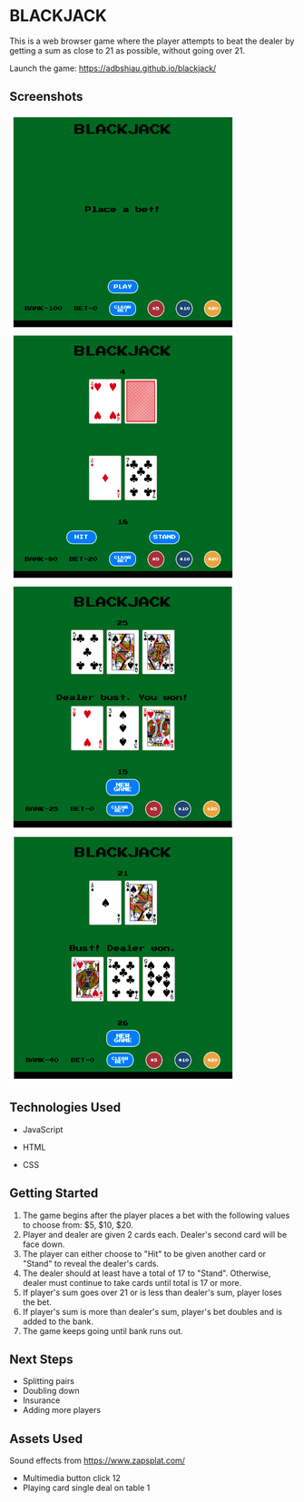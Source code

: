 # BLACKJACK

This is a web browser game where the player attempts to beat the dealer by getting a sum as close to 21 as possible, without going over 21.

Launch the game: https://adbshiau.github.io/blackjack/

## Screenshots

<img src="/assets/images/home.png" width="400">
<img src="/assets/images/starting cards.png" width="400">
<img src="/assets/images/player won.png" width="400">
<img src="/assets/images/dealer won.png" width="400">

## Technologies Used

* JavaScript

* HTML

* CSS

## Getting Started

1) The game begins after the player places a bet with the following values to choose from: $5, $10, $20.
2) Player and dealer are given 2 cards each. Dealer's second card will be face down.
3) The player can either choose to "Hit" to be given another card or "Stand" to reveal the dealer's cards.
4) The dealer should at least have a total of 17 to "Stand". Otherwise, dealer must continue to take cards until total is 17 or more.
5) If player's sum goes over 21 or is less than dealer's sum, player loses the bet.
6) If player's sum is more than dealer's sum, player's bet doubles and is added to the bank.
7) The game keeps going until bank runs out.

## Next Steps

* Splitting pairs
* Doubling down
* Insurance
* Adding more players

## Assets Used

Sound effects from https://www.zapsplat.com/
* Multimedia button click 12
* Playing card single deal on table 1

